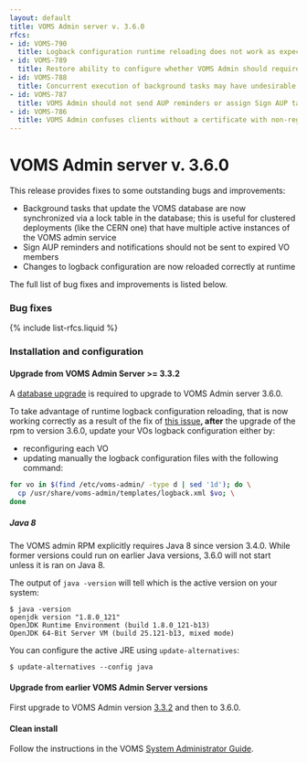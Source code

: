 ```yaml
---
layout: default
title: VOMS Admin server v. 3.6.0
rfcs:
- id: VOMS-790
  title: Logback configuration runtime reloading does not work as expected
- id: VOMS-789
  title: Restore ability to configure whether VOMS Admin should require client certificates
- id: VOMS-788
  title: Concurrent execution of background tasks may have undesirable side effects
- id: VOMS-787
  title: VOMS Admin should not send AUP reminders or assign Sign AUP tasks when membership is expired
- id: VOMS-786
  title: VOMS Admin confuses clients without a certificate with non-registered authenticated clients given certain database configurations
---
```

# VOMS Admin server v. 3.6.0

This release provides fixes to some outstanding bugs and improvements:

- Background tasks that update the VOMS database are now synchronized via a
  lock table in the database; this is useful for clustered deployments (like
  the CERN one) that have multiple active instances of the VOMS admin service
- Sign AUP reminders and notifications should not be sent to expired VO
  members
- Changes to logback configuration are now reloaded correctly at runtime

The full list of bug fixes and improvements is listed below.

### Bug fixes

{% include list-rfcs.liquid %}

### Installation and configuration

#### Upgrade from VOMS Admin Server >= 3.3.2

A [database upgrade][db-upgrade] is required to upgrade to VOMS Admin server
3.6.0. 

To take advantage of runtime logback configuration reloading, that is now
working correctly as a result of the fix of [this issue][VOMS-790]**,
after** the upgrade of the rpm to version 3.6.0, update your VOs logback
configuration either by:

- reconfiguring each VO
- updating manually the logback configuration files with the following
  command:

```bash
for vo in $(find /etc/voms-admin/ -type d | sed '1d'); do \
  cp /usr/share/voms-admin/templates/logback.xml $vo; \
done
```
##### Java 8
The VOMS admin RPM explicitly requires Java 8 since version 3.4.0. While former
versions could run on earlier Java versions, 3.6.0 will not start unless it is
ran on Java 8.

The output of `java -version` will tell which is the active version on your
system:

```
$ java -version
openjdk version "1.8.0_121"
OpenJDK Runtime Environment (build 1.8.0_121-b13)
OpenJDK 64-Bit Server VM (build 25.121-b13, mixed mode)
```

You can configure the active JRE using `update-alternatives`:

```
$ update-alternatives --config java
```

#### Upgrade from earlier VOMS Admin Server versions

First upgrade to VOMS Admin version [3.3.2][voms-admin-332-rn] and then to 3.6.0.

#### Clean install

Follow the instructions in the VOMS [System Administrator Guide][sysadmin-guide].

[voms-website]: http://italiangrid.github.io/voms
[sysadmin-guide]:{{site.baseurl}}/documentation/sysadmin-guide/3.0.11
[voms-admin-guide]: {{site.baseurl}}/documentation/voms-admin-guide/3.6.0
[reconf]: {{site.baseurl}}/documentation/sysadmin-guide/3.0.11/#reconf
[db-upgrade]: {{site.baseurl}}/documentation/sysadmin-guide/3.0.11/#db-upgrade
[voms-admin-332-rn]: {{site.baseurl}}/release-notes/voms-admin-server/3.3.2
[VOMS-790]: https://issues.infn.it/jira/browse/VOMS-790
